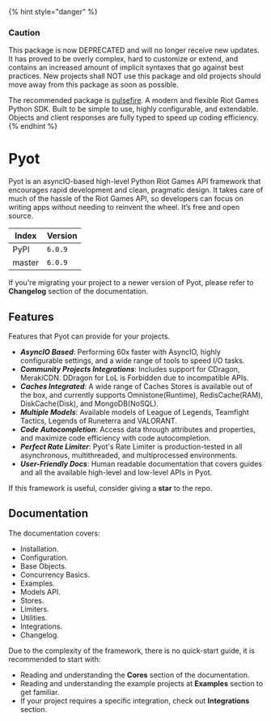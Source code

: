 {% hint style="danger" %}
### Caution

This package is now DEPRECATED and will no longer receive new updates. It has proved to be overly complex, hard to customize or extend, and contains an increased amount of implicit syntaxes that go against best practices. New projects shall NOT use this package and old projects should move away from this package as soon as possible.

The recommended package is [pulsefire](https://github.com/iann838/pulsefire). A modern and flexible Riot Games Python SDK. Built to be simple to use, highly configurable, and extendable. Objects and client responses are fully typed to speed up coding efficiency.
{% endhint %}

# Pyot

Pyot is an asyncIO-based high-level Python Riot Games API framework that encourages rapid development and clean, pragmatic design. It takes care of much of the hassle of the Riot Games API, so developers can focus on writing apps without needing to reinvent the wheel. It’s free and open source.

| Index | Version |
| ---- | ------- |
| PyPI | `6.0.9` |
| master | `6.0.9` |

If you're migrating your project to a newer version of Pyot, please refer to **Changelog** section of the documentation.

## Features

Features that Pyot can provide for your projects.

- **_AsyncIO Based_**: Performing 60x faster with AsyncIO, highly configurable settings, and a wide range of tools to speed I/O tasks.
- **_Community Projects Integrations_**: Includes support for CDragon, MerakiCDN. DDragon for LoL is Forbidden due to incompatible APIs.
- **_Caches Integrated_**: A wide range of Caches Stores is available out of the box, and currently supports Omnistone(Runtime), RedisCache(RAM), DiskCache(Disk), and MongoDB(NoSQL).
- **_Multiple Models_**: Available models of League of Legends, Teamfight Tactics, Legends of Runeterra and VALORANT.
- **_Code Autocompletion_**: Access data through attributes and properties, and maximize code efficiency with code autocompletion.
- **_Perfect Rate Limiter_**: Pyot's Rate Limiter is production-tested in all asynchronous, multithreaded, and multiprocessed environments.
- **_User-Friendly Docs_**: Human readable documentation that covers guides and all the available high-level and low-level APIs in Pyot.

If this framework is useful, consider giving a **star** to the repo.

## Documentation

The documentation covers:

- Installation.
- Configuration.
- Base Objects.
- Concurrency Basics.
- Examples.
- Models API.
- Stores.
- Limiters.
- Utilities.
- Integrations.
- Changelog.

Due to the complexity of the framework, there is no quick-start guide, it is recommended to start with:

- Reading and understanding the **Cores** section of the documentation.
- Reading and understanding the example projects at **Examples** section to get familiar.
- If your project requires a specific integration, check out **Integrations** section.
